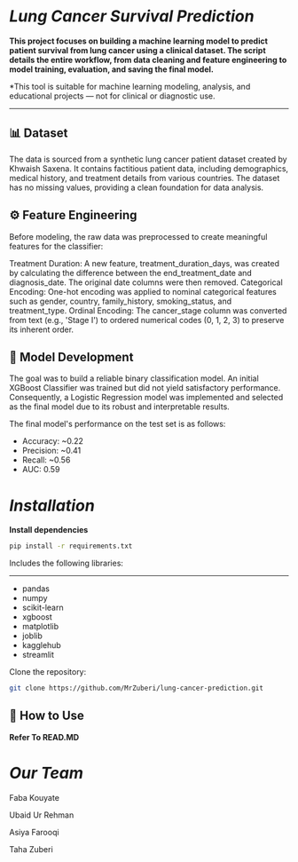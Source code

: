 # ***Lung Cancer Survival Prediction***</h6>

**This project focuses on building a machine learning model to predict patient survival from lung cancer using a clinical dataset. The script details the entire workflow, from data cleaning and feature engineering to model training, evaluation, and saving the final model.**

*This tool is suitable for machine learning modeling, analysis, and educational projects — not for clinical or diagnostic use.
____________________

## 📊 Dataset
The data is sourced from a synthetic lung cancer patient dataset created by Khwaish Saxena. It contains factitious patient data, including demographics, medical history, and treatment details from various countries. The dataset has no missing values, providing a clean foundation for data analysis.


## ⚙️ Feature Engineering
Before modeling, the raw data was preprocessed to create meaningful features for the classifier:


Treatment Duration: A new feature, treatment_duration_days, was created by calculating the difference between the end_treatment_date and diagnosis_date. The original date columns were then removed.
Categorical Encoding: One-hot encoding was applied to nominal categorical features such as gender, country, family_history, smoking_status, and treatment_type.
Ordinal Encoding: The cancer_stage column was converted from text (e.g., 'Stage I') to ordered numerical codes (0, 1, 2, 3) to preserve its inherent order.


## 🧠 Model Development
The goal was to build a reliable binary classification model.
An initial XGBoost Classifier was trained but did not yield satisfactory performance. Consequently, a Logistic Regression model was implemented and selected as the final model due to its robust and interpretable results.

The final model's performance on the test set is as follows:
* Accuracy: ~0.22
* Precision: ~0.41
* Recall: ~0.56
* AUC: 0.59

# ***Installation***

**Install dependencies**
```bash
pip install -r requirements.txt
```
Includes the following libraries:

-----------------------------------------------------

* pandas
* numpy 
* scikit-learn
* xgboost
* matplotlib
* joblib
* kagglehub
* streamlit

Clone the repository:

```bash
git clone https://github.com/MrZuberi/lung-cancer-prediction.git
```


## 🚀 How to Use

**Refer To READ.MD**

 # ***Our Team***
 
 Faba Kouyate
 
 Ubaid Ur Rehman
 
 Asiya Farooqi

 Taha Zuberi
